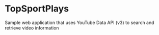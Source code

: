 TopSportPlays
=============

Sample web application that uses YouTube Data API (v3) to search and retrieve video information
